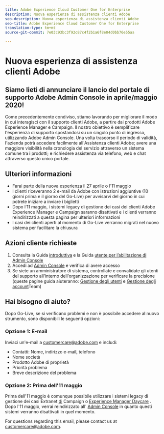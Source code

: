 ```yaml
---
title: Adobe Experience Cloud Customer One for Enterprise
description: Nuova esperienza di assistenza clienti Adobe
seo-description: Nuova esperienza di assistenza clienti Adobe
seo-title: Adobe Experience Cloud Customer One for Enterprise
translation-type: tm+mt
source-git-commit: 7e03c93bc3f92c87c4f2b1a6f8e04d0bb76e55aa

---
```



# Nuova esperienza di assistenza clienti Adobe

## Siamo lieti di annunciare il lancio del portale di supporto Adobe Admin Console in aprile/maggio 2020!

Come precedentemente condiviso, stiamo lavorando per migliorare il modo in cui interagisci con il supporto clienti Adobe, a partire dai prodotti Adobe Experience Manager e Campaign. Il nostro obiettivo è semplificare l&#39;esperienza di supporto spostandosi su un singolo punto di ingresso, utilizzando Adobe Admin Console. Una volta trascorso il periodo di validità, l&#39;azienda potrà accedere facilmente all&#39;Assistenza clienti Adobe; avere una maggiore visibilità nella cronologia del servizio attraverso un sistema comune tra i prodotti; e richiedere assistenza via telefono, web e chat attraverso questo unico portale.

## Ulteriori informazioni

* Farai parte della nuova esperienza il 27 aprile o l&#39;11 maggio
* I clienti riceveranno 2 e-mail da Adobe con istruzioni aggiuntive (10 giorni prima e il giorno del Go-Live) per avvisarvi del giorno in cui potrete iniziare a inviare i biglietti
* Dopo l’11 maggio, i sistemi legacy di gestione dei casi dei clienti Adobe Experience Manager e Campaign saranno disattivati e i clienti verranno reindirizzati a questa pagina per ulteriori informazioni
* I casi dei clienti aperti al momento di Go-Live verranno migrati nel nuovo sistema per facilitare la chiusura

## Azioni cliente richieste

1. Consulta la Guida [introduttiva](https://helpx.adobe.com/enterprise/get-started.html) e la Guida [utente per l’abilitazione di Admin Console](https://helpx.adobe.com/enterprise/managing/user-guide.html)
1. Accedi ad [Admin Console](https://adminconsole.adobe.com/) e verifica di avere accesso
1. Se siete un amministratore di sistema, controllate e convalidate gli utenti del supporto all&#39;interno dell&#39;organizzazione per verificare la precisione (queste pagine guida aiuteranno: [Gestione degli utenti](https://helpx.adobe.com/enterprise/using/users.html) e [Gestione degli account](https://helpx.adobe.com/enterprise/using/accounts.html)Team)

## Hai bisogno di aiuto?

Dopo Go-Live, se si verificano problemi e non è possibile accedere al nuovo strumento, sono disponibili le seguenti opzioni:

### Opzione 1: E-mail

Inviaci un&#39;e-mail a [customercare@adobe.com](mailto:customercare@adobe.com) e includi:

* Contatti: Nome, indirizzo e-mail, telefono
* Nome società
* Prodotto Adobe di proprietà
* Priorità problema
* Breve descrizione del problema

### Opzione 2: Prima dell&#39;11 maggio

Prima dell&#39;11 maggio è comunque possibile utilizzare i sistemi legacy di gestione dei casi Extranet [di](https://support.neolane.net/webApp/extranetLogin) Campaign o [Experience Manager Daycare](https://daycare.day.com/home.html) .  Dopo l&#39;11 maggio, verrai reindirizzato all&#39; [Admin Console](https://adminconsole.adobe.com/) in quanto questi sistemi verranno disattivati in quel momento.


For questions regarding this email, please contact us at [customercare@adobe.com](mailto:customercare@adobe.com).
